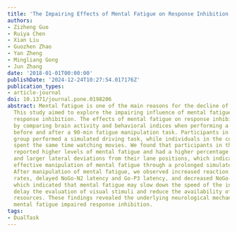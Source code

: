 ```yaml
---
title: 'The Impairing Effects of Mental Fatigue on Response Inhibition: An ERP Study'
authors:
- Zizheng Guo
- Ruiya Chen
- Xian Liu
- Guozhen Zhao
- Yan Zheng
- Mingliang Gong
- Jun Zhang
date: '2018-01-01T00:00:00'
publishDate: '2024-12-24T10:27:54.017176Z'
publication_types:
- article-journal
doi: 10.1371/journal.pone.0198206
abstract: Mental fatigue is one of the main reasons for the decline of response inhibition.
  This study aimed to explore the impairing influence of mental fatigue on a driver's
  response inhibition. The effects of mental fatigue on response inhibition were assessed
  by comparing brain activity and behavioral indices when performing a Go/NoGo task
  before and after a 90-min fatigue manipulation task. Participants in the driving
  group performed a simulated driving task, while individuals in the control group
  spent the same time watching movies. We found that participants in the driving group
  reported higher levels of mental fatigue and had a higher percentage of eye closure
  and larger lateral deviations from their lane positions, which indicated there was
  effective manipulation of mental fatigue through a prolonged simulated driving task.
  After manipulation of mental fatigue, we observed increased reaction time and miss
  rates, delayed NoGo-N2 latency and Go-P3 latency, and decreased NoGo-P3 amplitude,
  which indicated that mental fatigue may slow down the speed of the inhibition process,
  delay the evaluation of visual stimuli and reduce the availability of attentional
  resources. These findings revealed the underlying neurological mechanisms of how
  mental fatigue impaired response inhibition.
tags:
- DualTask
---
```

